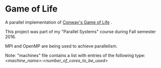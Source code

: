 # Game of Life

A parallel implementation of [Conway's Game of Life](https://en.wikipedia.org/wiki/Conway%27s_Game_of_Life "Wikipedia") .

This project was part of my "Parallel Systems" course during Fall semester 2016.

MPI and OpenMP are being used to achieve parallelism.

Note: "machines" file contains a list with entries of the following type: *<machine_name>:<number_of_cores_to_be_used>*
